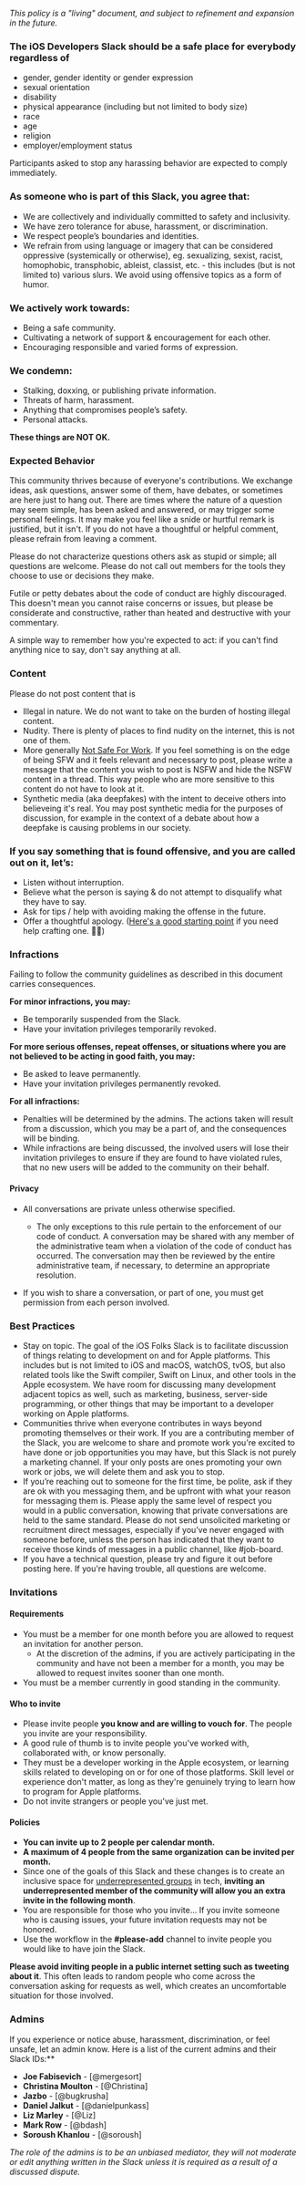 *This policy is a "living" document, and subject to refinement and expansion in the future.*

### The **iOS Developers Slack** should be a safe place for everybody regardless of

- gender, gender identity or gender expression 
- sexual orientation
- disability
- physical appearance (including but not limited to body size)
- race
- age
- religion
- employer/employment status

Participants asked to stop any harassing behavior are expected to comply immediately.

### As someone who is part of this Slack, you agree that:

- We are collectively and individually committed to safety and inclusivity.
- We have zero tolerance for abuse, harassment, or discrimination.
- We respect people’s boundaries and identities.
- We refrain from using language or imagery that can be considered oppressive (systemically or otherwise), eg. sexualizing, sexist, racist, homophobic, transphobic, ableist, classist, etc. - this includes (but is not limited to) various slurs.
We avoid using offensive topics as a form of humor.

### We actively work towards:

- Being a safe community.
- Cultivating a network of support & encouragement for each other.
- Encouraging responsible and varied forms of expression.

### We condemn:

- Stalking, doxxing, or publishing private information.
- Threats of harm, harassment.
- Anything that compromises people’s safety.
- Personal attacks.

**These things are NOT OK.**

### Expected Behavior

This community thrives because of everyone's contributions. We exchange ideas, ask questions, answer some of them, have debates, or sometimes are here just to hang out. There are times where the nature of a question may seem simple, has been asked and answered, or may trigger some personal feelings. It may make you feel like a snide or hurtful remark is justified, but it isn't. If you do not have a thoughtful or helpful comment, please refrain from leaving a comment.

Please do not characterize questions others ask as stupid or simple; all questions are welcome. Please do not call out members for the tools they choose to use or decisions they make.

Futile or petty debates about the code of conduct are highly discouraged. This doesn't mean you cannot raise concerns or issues, but please be considerate and constructive, rather than heated and destructive with your commentary.

A simple way to remember how you're expected to act: if you can't find anything nice to say, don't say anything at all.

### Content

Please do not post content that is
- Illegal in nature. We do not want to take on the burden of hosting illegal content.
- Nudity. There is plenty of places to find nudity on the internet, this is not one of them.
- More generally [Not Safe For Work](https://www.dictionary.com/browse/nsfw). If you feel something is on the edge of being SFW and it feels relevant and necessary to post, please write a message that the content you wish to post is NSFW and hide the NSFW content in a thread. This way people who are more sensitive to this content do not have to look at it.
- Synthetic media (aka deepfakes) with the intent to deceive others into believeing it's real. You may post synthetic media for the purposes of discussion, for example in the context of a debate about how a deepfake is causing problems in our society.

### If you say something that is found offensive, and you are called out on it, let’s:

- Listen without interruption.
- Believe what the person is saying & do not attempt to disqualify what they have to say.
- Ask for tips / help with avoiding making the offense in the future.
- Offer a thoughtful apology. ([Here's a good starting point](https://www.health.harvard.edu/blog/the-art-of-a-heartfelt-apology-2021041322366) if you need help crafting one. 🙏🏼)

### Infractions

Failing to follow the community guidelines as described in this document carries consequences. 

**For minor infractions, you may:**
- Be temporarily suspended from the Slack.
- Have your invitation privileges temporarily revoked.

**For more serious offenses, repeat offenses, or situations where you are not believed to be acting in good faith, you may:**
- Be asked to leave permanently.
- Have your invitation privileges permanently revoked.

**For all infractions:**

- Penalties will be determined by the admins. The actions taken will result from a discussion, which you may be a part of, and the consequences will be binding.
- While infractions are being discussed, the involved users will lose their invitation privileges to ensure if they are found to have violated rules, that no new users will be added to the community on their behalf.

#### Privacy
- All conversations are private unless otherwise specified. 
  - The only exceptions to this rule pertain to the enforcement of our code of conduct. A conversation may be shared with any member of the administrative team when a violation of the code of conduct has occurred. The conversation may then be reviewed by the entire administrative team, if necessary, to determine an appropriate resolution.

- If you wish to share a conversation, or part of one, you must get permission from each person involved.

### Best Practices
- Stay on topic. The goal of the iOS Folks Slack is to facilitate discussion of things relating to development on and for Apple platforms. This includes but is not limited to iOS and macOS, watchOS, tvOS, but also related tools like the Swift compiler, Swift on Linux, and other tools in the Apple ecosystem. We have room for discussing many development adjacent topics as well, such as marketing, business, server-side programming, or other things that may be important to a developer working on Apple platforms.
- Communities thrive when everyone contributes in ways beyond promoting themselves or their work. If you are a contributing member of the Slack, you are welcome to share and promote work you're excited to have done or job opportunities you may have, but this Slack is not purely a marketing channel. If your only posts are ones promoting your own work or jobs, we will delete them and ask you to stop.
- If you’re reaching out to someone for the first time, be polite, ask if they are ok with you messaging them, and be upfront with what your reason for messaging them is. Please apply the same level of respect you would in a public conversation, knowing that private conversations are held to the same standard. Please do not send unsolicited marketing or recruitment direct messages, especially if you’ve never engaged with someone before, unless the person has indicated that they want to receive those kinds of messages in a public channel, like #job-board.
- If you have a technical question, please try and figure it out before posting here. If you're having trouble, all questions are welcome.

### Invitations

#### Requirements
- You must be a member for one month before you are allowed to request an invitation for another person.
  - At the discretion of the admins, if you are actively participating in the community and have not been a member for a month, you may be allowed to request invites sooner than one month.
- You must be a member currently in good standing in the community.

#### Who to invite

- Please invite people **you know and are willing to vouch for**. The people you invite are your responsibility.
- A good rule of thumb is to invite people you've worked with, collaborated with, or know personally.
- They must be a developer working in the Apple ecosystem, or learning skills related to developing on or for one of those platforms. Skill level or experience don't matter, as long as they're genuinely trying to learn how to program for Apple platforms.
- Do not invite strangers or people you've just met.

#### Policies
- **You can invite up to 2 people per calendar month.**
- **A maximum of 4 people from the same organization can be invited per month.**
- Since one of the goals of this Slack and these changes is to create an inclusive space for [underrepresented groups](https://en.wikipedia.org/wiki/Underrepresented_group#Underrepresented_groups_in_STEM) in tech, **inviting an underrepresented member of the community will allow you an extra invite in the following month**.
- You are responsible for those who you invite... If you invite someone who is causing issues, your future invitation requests may not be honored.
- Use the workflow in the **#please-add** channel to invite people you would like to have join the Slack.

**Please avoid inviting people in a public internet setting such as tweeting about it**. This often leads to random people who come across the conversation asking for requests as well, which creates an uncomfortable situation for those involved.


### Admins
If you experience or notice abuse, harassment, discrimination, or feel unsafe, let an admin know. Here is a list of the current admins and their Slack IDs:**

* **Joe Fabisevich** - [@mergesort]
* **Christina Moulton** - [@Christina]
* **Jazbo** - [@bugkrusha]
* **Daniel Jalkut** - [@danielpunkass]
* **Liz Marley** - [@Liz]
* **Mark Row** - [@bdash]
* **Soroush Khanlou** - [@soroush]

*The role of the admins is to be an unbiased mediator, they will not moderate or edit anything written in the Slack unless it is required as a result of a discussed dispute.*

